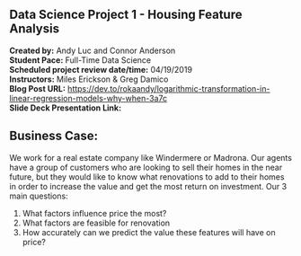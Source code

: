 ## Data Science Project 1 - Housing Feature Analysis
**Created by:** Andy Luc and Connor Anderson  
**Student Pace:** Full-Time Data Science  
**Scheduled project review date/time:** 04/19/2019  
**Instructors:** Miles Erickson & Greg Damico  
**Blog Post URL:** https://dev.to/rokaandy/logarithmic-transformation-in-linear-regression-models-why-when-3a7c  
**Slide Deck Presentation Link:** 

## Business Case:
We work for a real estate company like Windermere or Madrona. Our agents have a group of customers who are looking to sell their homes in the near future, but they would like to know what renovations to add to their homes in order to increase the value and get the most return on investment. Our 3 main questions:

  1. What factors influence price the most?
  2. What factors are feasible for renovation
  3. How accurately can we predict the value these features will have on price?
